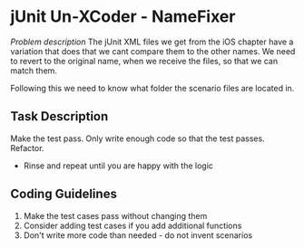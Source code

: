 # jUnit Un-XCoder - NameFixer

*Problem description*
The jUnit XML files we get from the iOS chapter have a variation that does that we cant compare them to the other names. 
We need to revert to the original name, when we receive the files, so that we can match them. 

Following this we need to know what folder the scenario files are located in. 

## Task Description

Make the test pass.
Only write enough code so that the test passes.
Refactor. 
- Rinse and repeat until you are happy with the logic

## Coding Guidelines

1) Make the test cases pass without changing them
2) Consider adding test cases if you add additional functions
3) Don't write more code than needed - do not invent scenarios
